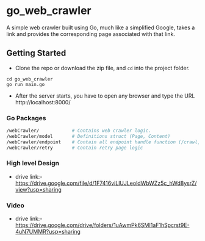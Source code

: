 # go_web_crawler
A simple web crawler built using Go, much like a simplified Google, takes a link and provides the corresponding page associated with that link.

## Getting Started

- Clone the repo or download the zip file, and `cd` into the project folder.

```
cd go_web_crawler
go run main.go
```

- After the server starts, you have to open any browser and type the URL http://localhost:8000/

### Go Packages

```bash
/webCrawler/            # Contains web crawler logic.
/webCrawler/model       # Definitions struct (Page, Content)
/webCrawler/endpoint    # Contain all endpoint handle function (/crawl,/numWorkers,/speedPerHour)
/webCrawler/retry       # Contain retry page logic
```

### High level Design
- drive link:- https://drive.google.com/file/d/1F7416viLlUJLeoldWbWZz5c_hWd8ysrZ/view?usp=sharing

### Video
- drive link:- https://drive.google.com/drive/folders/1uAwmPk6SMI1aF1hSpcrst9E-4uN7UMMR?usp=sharing
